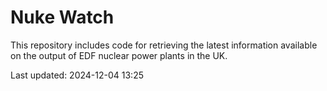 # Nuke Watch

This repository includes code for retrieving the latest information available on the output of EDF nuclear power plants in the UK.

Last updated: 2024-12-04 13:25